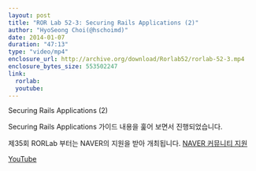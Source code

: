 ```yaml
---
layout: post
title: "ROR Lab 52-3: Securing Rails Applications (2)"
author: "HyoSeong Choi(@hschoimd)"
date: 2014-01-07
duration: "47:13"
type: "video/mp4"
enclosure_url: http://archive.org/download/Rorlab52/rorlab-52-3.mp4
enclosure_bytes_size: 553502247
link:
  rorlab: 
  youtube: 
---
```


<p>Securing Rails Applications (2)</p>

<p>Securing Rails Applications 가이드 내용을 훑어 보면서 진행되었습니다.</p>

<p>제35회 RORLab 부터는 NAVER의 지원을 받아 개최됩니다. <a href="http://developer.naver.com/wiki/pages/Community">NAVER 커뮤니티 지원</a></p>

<div class="btn-group">
  <a class="btn btn-default btn-xs" href="{{ page.link.youtube }}">YouTube</a>
</div>